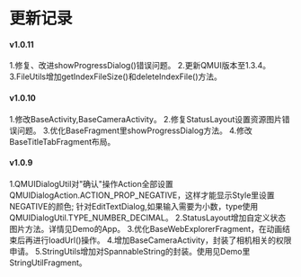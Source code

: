 # 更新记录
#### v1.0.11
1.修复、改进showProgressDialog()错误问题。
2.更新QMUI版本至1.3.4。
3.FileUtils增加getIndexFileSize()和deleteIndexFile()方法。

#### v1.0.10
1.修改BaseActivity,BaseCameraActivity。
2.修复StatusLayout设置资源图片错误问题。
3.优化BaseFragment里showProgressDialog方法。
4.修改BaseTitleTabFragment布局。

#### v1.0.9

1.QMUIDialogUtil对"确认"操作Action全部设置QMUIDialogAction.ACTION_PROP_NEGATIVE，这样才能显示Style里设置NEGATIVE的颜色;
  针对EditTextDialog,如果输入需要为小数，type使用QMUIDialogUtil.TYPE_NUMBER_DECIMAL。
2.StatusLayout增加自定义状态图片方法。详情见Demo的App。
3.优化BaseWebExplorerFragment，在动画结束后再进行loadUrl()操作。
4.增加BaseCameraActivity，封装了相机相关的权限申请。
5.StringUtils增加对SpannableString的封装。使用见Demo里StringUtilFragment。